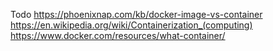 Todo
https://phoenixnap.com/kb/docker-image-vs-container
https://en.wikipedia.org/wiki/Containerization_(computing)
https://www.docker.com/resources/what-container/
